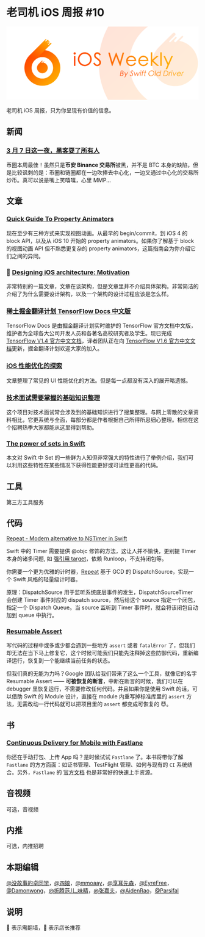 # 老司机 iOS 周报 #10

![ios-weekly](../assets/ios-weekly.png)

老司机 iOS 周报，只为你呈现有价值的信息。

## 新闻

### [3 月 7 日这一夜，黑客耍了所有人](https://mp.weixin.qq.com/s/z39hBMif1bQJeb4Ar_zRAw)

币圈本周最佳！虽然只是**币安 Binance 交易所**被黑，并不是 BTC 本身的缺陷，但是比较讽刺的是：币圈和链圈都在一边吹捧去中心化，一边又通过中心化的交易所炒币。真可以说是嘴上笑嘻嘻，心里 MMP...

## 文章

### [Quick Guide To Property Animators](https://useyourloaf.com/blog/quick-guide-to-property-animators/)

现在至少有三种方式来实现视图动画。从最早的 begin/commit，到 iOS 4 的 block API，以及从 iOS 10 开始的 property animators。如果你了解基于 block 的视图动画 API 但不熟悉更复杂的 property animators，这篇指南会为你介绍它们之间的异同。

### 🚧 [Designing iOS architecture: Motivation](https://medium.com/ios-os-x-development/designing-ios-architecture-motivation-e984e4ebba4a)

非常特别的一篇文章，文章在谈架构，但是文章里并不介绍具体架构。非常简洁的介绍了为什么需要设计架构，以及一个架构的设计过程应该是怎么样。

### [稀土掘金翻译计划 TensorFlow Docs 中文版](https://github.com/xitu/tensorflow-docs/tree/v1.4-zh-hans)

TensorFlow Docs 是由掘金翻译计划实时维护的 TensorFlow 官方文档中文版，维护者为全球各大公司开发人员和各著名高校研究者及学生。现已完成 [TensorFlow V1.4 官方中文文档](https://github.com/xitu/tensorflow-docs/tree/v1.4-zh-hans)，译者团队正在向 [TensorFlow V1.6 官方中文文档](https://github.com/xitu/tensorflow-docs)更新，掘金翻译计划欢迎大家的加入。

### [iOS 性能优化的探索](https://www.jianshu.com/p/b8346c1a4145)

文章整理了常见的 UI 性能优化的方法。但是每一点都没有深入的展开略遗憾。

### [技术面试需要掌握的基础知识整理](https://github.com/CyC2018/Interview-Notebook)

这个项目对技术面试常会涉及到的基础知识进行了搜集整理。与网上零散的文章资料相比，它更系统与全面，每部分都是作者根据自己所得所思细心整理。相信在这个招聘热季大家都能从这里得到帮助。

### [The power of sets in Swift](https://www.swiftbysundell.com/posts/the-power-of-sets-in-swift)

本文对 Swift 中 Set 的一些鲜为人知但非常强大的特性进行了举例介绍，我们可以利用这些特性在某些情况下获得性能更好或可读性更高的代码。

## 工具

第三方工具服务

## 代码

[Repeat - Modern alternative to NSTimer in Swift](https://github.com/malcommac/Repeat)

Swift 中的 Timer 需要提供 @objc 修饰的方法，这让人并不愉快，更别提 Timer 本身的诸多问题, 如 [强引用 target](https://github.com/100mango/zen/blob/master/iOS%E5%A4%AF%E5%AE%9E%EF%BC%9AARC%E6%97%B6%E4%BB%A3%E7%9A%84%E5%86%85%E5%AD%98%E7%AE%A1%E7%90%86/%23iOS%E5%A4%AF%E5%AE%9E%EF%BC%9AARC%E6%97%B6%E4%BB%A3%E7%9A%84%E5%86%85%E5%AD%98%E7%AE%A1%E7%90%86.md)，依赖 Runloop，不支持闭包等。

你需要一个更为优雅的计时器，[Repeat](https://github.com/malcommac/Repeat) 基于 GCD 的 DispatchSource，实现一个 Swift 风格的轻量级计时器。

原理：DispatchSource 用于监听系统底层事件的发生，DispatchSourceTimer 会创建 Timer 事件对应的 dispatch source，然后给这个 source 指定一个闭包，指定一个 Dispatch Queue。当 source 监听到 Timer 事件时，就会将该闭包自动加到 queue 中执行。

### [Resumable Assert](https://github.com/google/resumable-assert?utm_campaign=Revue%20newsletter&utm_medium=Newsletter&utm_source=AppCoda%20Weekly)

写代码的过程中或多或少都会遇到一些地方 `assert` 或者 `fatalError` 了，但我们却无法在当下马上修复它，这个时候可能我们只能先注释掉这些防御代码，重新编译运行，恢复到一个能继续当前任务的状态。

但我们真的无能为力吗？Google 团队给我们带来了这么一个工具，就像它的名字 Resumable Assert —— **可被恢复的断言**，中断在断言的时候，我们可以在 debugger 里恢复运行，不需要修改任何代码。并且如果你是使用 Swift 的话，可以借助 Swift 的 Module 设计，直接在 module 内重写掉标准库里的 `assert` 方法，无需改动一行代码就可以把项目里的 `assert` 都变成可恢复的 😈。

## 书

### [Continuous Delivery for Mobile with Fastlane](https://doronkatz.com/fastlane)

你还在手动打包、上传 App 吗？是时候试试 `Fastlane` 了。本书将带你了解 `Fastlane` 的方方面面：如证书管理、TestFlight 管理、如何与现有的 `CI` 系统结合。另外，`Fastlane` 的 [官方文档](https://docs.fastlane.tools) 也是非常好的快速上手资源。

## 音视频

可选，音视频

## 内推

可选，内推招聘

## 本期编辑

[@没故事的卓同学](https://weibo.com/1926303682/profile)，[@四娘](https://kemchenj.github.io)，[@mmoaay](https://weibo.com/u/1302422271)，[@享耳先森](https://github.com/iblacksun)，[@EyreFree](https://weibo.com/eyrefree777)，[@Damonwong](https://weibo.com/damonone)，[@折腾范儿_味精](http://weibo.com/agvicking)，[@张嘉夫](https://weibo.com/2949394297)，[@AidenRao](https://weibo.com/AidenRao)，[@Parsifal](https://weibo.com/parsifalchang)

## 说明

🚧 表示需翻墙，🌟 表示店长推荐

